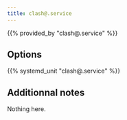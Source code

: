 ```yaml
---
title: clash@.service
---
```


{{% provided_by "clash@.service" %}}

## Options

{{% systemd_unit "clash@.service" %}}

## Additionnal notes

Nothing here.